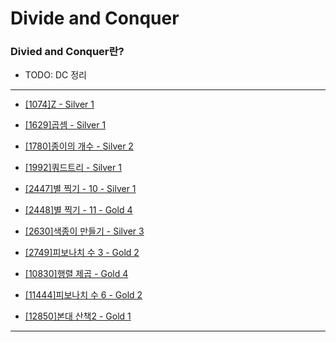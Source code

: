 # Divide and Conquer

### Divied and Conquer란?

  - TODO: DC 정리

---

  - [[1074]Z - Silver 1](https://github.com/firemancha/Algorithm/tree/main/Baekjoon/DivideConquer/%5B1074%5DZ)

  - [[1629]곱셈 - Silver 1](https://github.com/firemancha/Algorithm/tree/main/Baekjoon/DivideConquer/%5B1629%5D%EA%B3%B1%EC%85%88)

  - [[1780]종이의 개수 - Silver 2](https://github.com/firemancha/Algorithm/tree/main/Baekjoon/DivideConquer/%5B1780%5D%EC%A2%85%EC%9D%B4%EC%9D%98%20%EA%B0%9C%EC%88%98)

  - [[1992]쿼드트리 - Silver 1](https://github.com/firemancha/Algorithm/tree/main/Baekjoon/DivideConquer/%5B1992%5D%EC%BF%BC%EB%93%9C%ED%8A%B8%EB%A6%AC)  

  - [[2447]별 찍기 - 10 - Silver 1](https://github.com/firemancha/Algorithm/tree/main/Baekjoon/DivideConquer/%5B2447%5D%EB%B3%84%20%EC%B0%8D%EA%B8%B0%20-%2010)

  - [[2448]별 찍기 - 11 - Gold 4](https://github.com/firemancha/Algorithm/tree/main/Baekjoon/DivideConquer/%5B2448%5D%EB%B3%84%20%EC%B0%8D%EA%B8%B0%20-%2011)

  - [[2630]색종이 만들기 - Silver 3](https://github.com/firemancha/Algorithm/tree/main/Baekjoon/DivideConquer/%5B2630%5D%EC%83%89%EC%A2%85%EC%9D%B4%20%EB%A7%8C%EB%93%A4%EA%B8%B0)

  - [[2749]피보나치 수 3 - Gold 2](https://github.com/firemancha/Algorithm/tree/main/Baekjoon/DivideConquer/%5B2749%5D%ED%94%BC%EB%B3%B4%EB%82%98%EC%B9%98%20%EC%88%98%203)

  - [[10830]행렬 제곱 - Gold 4](https://github.com/firemancha/Algorithm/tree/main/Baekjoon/DivideConquer/%5B10830%5D%ED%96%89%EB%A0%AC%20%EC%A0%9C%EA%B3%B1)

  - [[11444]피보나치 수 6 - Gold 2](https://github.com/firemancha/Algorithm/tree/main/Baekjoon/DivideConquer/%5B11444%5D%ED%94%BC%EB%B3%B4%EB%82%98%EC%B9%98%20%EC%88%98%206)

  - [[12850]본대 산책2 - Gold 1](https://github.com/firemancha/Algorithm/tree/main/Baekjoon/DivideConquer/%5B12850%5D%EB%B3%B8%EB%8C%80%20%EC%82%B0%EC%B1%852)

---